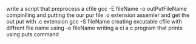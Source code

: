 write a script that preprocess a cfile gcc -E fileName -o outPutFileName 
compinlling and putting the our pur file .o extension 
 assemler and get the out put with .c extension gcc -S fileName 
creating excutable cfile with diffrent file name using -o fileName
writing a ci a c program that prints using puts command
